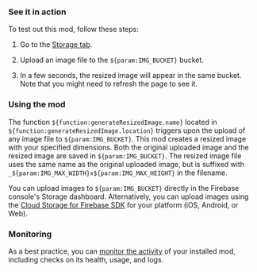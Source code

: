 ### See it in action

To test out this mod, follow these steps:

1.  Go to the [Storage tab](https://console.firebase.google.com/project/${param:PROJECT_ID}/storage).

1.  Upload an image file to the `${param:IMG_BUCKET}` bucket.

1.  In a few seconds, the resized image will appear in the same bucket. Note that you might need to refresh the page to see it.

### Using the mod

The function `${function:generateResizedImage.name}` located in `${function:generateResizedImage.location}` triggers upon the upload of any image file to `${param:IMG_BUCKET}`. This mod creates a resized image with your specified dimensions. Both the original uploaded image and the resized image are saved in `${param:IMG_BUCKET}`. The resized image file uses the same name as the original uploaded image, but is suffixed with `_${param:IMG_MAX_WIDTH}x${param:IMG_MAX_HEIGHT}` in the filename. 

You can upload images to `${param:IMG_BUCKET}` directly in the Firebase console's Storage dashboard. Alternatively, you can upload images using the [Cloud Storage for Firebase SDK](https://firebase.google.com/docs/storage/) for your platform (iOS, Android, or Web).

### Monitoring

As a best practice, you can [monitor the activity](https://firebase.google.com/docs/mods/manage-installed-mods#monitor) of your installed mod, including checks on its health, usage, and logs.
